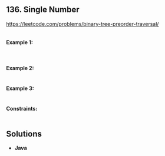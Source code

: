 ## 136. Single Number


https://leetcode.com/problems/binary-tree-preorder-traversal/


```

```

#### Example 1:

```


```

#### Example 2:
```

```

#### Example 3:
```

```

#### Constraints:
```

```

## Solutions


* **Java**

```



```